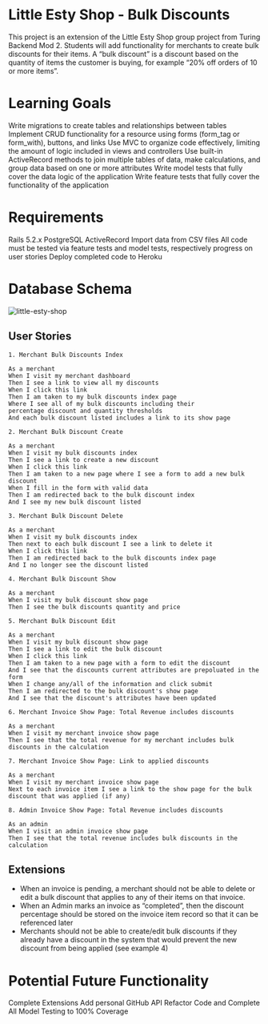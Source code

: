 # Little Esty Shop - Bulk Discounts
This project is an extension of the Little Esty Shop group project from Turing Backend Mod 2. Students will add functionality for merchants to create bulk discounts for their items. A “bulk discount” is a discount based on the quantity of items the customer is buying, for example “20% off orders of 10 or more items”.

# Learning Goals
Write migrations to create tables and relationships between tables
Implement CRUD functionality for a resource using forms (form_tag or form_with), buttons, and links
Use MVC to organize code effectively, limiting the amount of logic included in views and controllers
Use built-in ActiveRecord methods to join multiple tables of data, make calculations, and group data based on one or more attributes
Write model tests that fully cover the data logic of the application
Write feature tests that fully cover the functionality of the application

# Requirements
Rails 5.2.x
PostgreSQL
ActiveRecord
Import data from CSV files
All code must be tested via feature tests and model tests, respectively progress on user stories
Deploy completed code to Heroku

# Database Schema
<img src="https://user-images.githubusercontent.com/69832134/105249742-d3d0c180-5b35-11eb-9151-d72c130586d0.png" alt="little-esty-shop">

## User Stories

``` 
1. Merchant Bulk Discounts Index

As a merchant
When I visit my merchant dashboard
Then I see a link to view all my discounts
When I click this link
Then I am taken to my bulk discounts index page
Where I see all of my bulk discounts including their
percentage discount and quantity thresholds
And each bulk discount listed includes a link to its show page
```

``` 
2. Merchant Bulk Discount Create

As a merchant
When I visit my bulk discounts index
Then I see a link to create a new discount
When I click this link
Then I am taken to a new page where I see a form to add a new bulk discount
When I fill in the form with valid data
Then I am redirected back to the bulk discount index
And I see my new bulk discount listed
```

```
3. Merchant Bulk Discount Delete

As a merchant
When I visit my bulk discounts index
Then next to each bulk discount I see a link to delete it
When I click this link
Then I am redirected back to the bulk discounts index page
And I no longer see the discount listed
```

```
4. Merchant Bulk Discount Show

As a merchant
When I visit my bulk discount show page
Then I see the bulk discounts quantity and price
```

```
5. Merchant Bulk Discount Edit

As a merchant
When I visit my bulk discount show page
Then I see a link to edit the bulk discount
When I click this link
Then I am taken to a new page with a form to edit the discount
And I see that the discounts current attributes are prepoluated in the form
When I change any/all of the information and click submit
Then I am redirected to the bulk discount's show page
And I see that the discount's attributes have been updated
```

```
6. Merchant Invoice Show Page: Total Revenue includes discounts

As a merchant
When I visit my merchant invoice show page
Then I see that the total revenue for my merchant includes bulk discounts in the calculation
```

```
7. Merchant Invoice Show Page: Link to applied discounts

As a merchant
When I visit my merchant invoice show page
Next to each invoice item I see a link to the show page for the bulk discount that was applied (if any)
```

```
8. Admin Invoice Show Page: Total Revenue includes discounts

As an admin
When I visit an admin invoice show page
Then I see that the total revenue includes bulk discounts in the calculation
```

## Extensions
  - When an invoice is pending, a merchant should not be able to delete or edit a bulk discount that applies to any of their items on that invoice.
  - When an Admin marks an invoice as “completed”, then the discount percentage should be stored on the invoice item record so that it can be referenced later
  - Merchants should not be able to create/edit bulk discounts if they already have a discount in the system that would prevent the new discount from being applied (see example 4)

# Potential Future Functionality
Complete Extensions
Add personal GitHub API
Refactor Code and Complete All Model Testing to 100% Coverage
